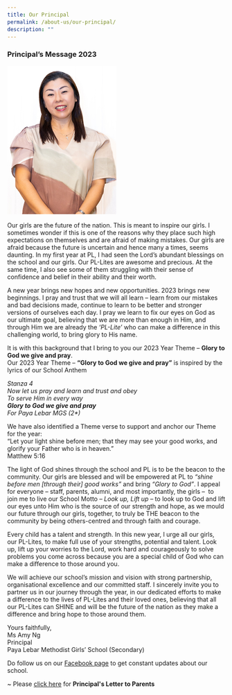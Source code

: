 ```yaml
---
title: Our Principal
permalink: /about-us/our-principal/
description: ""
---
```

### Principal’s Message 2023

<img src="/images/amy_ng2023.jpg" 
     style="width:50%">
		 
Our girls are the future of the nation. This is meant to inspire our girls. I sometimes wonder if this is one of the reasons why they place such high expectations on themselves and are afraid of making mistakes. Our girls are afraid because the future is uncertain and hence many a times, seems daunting. In my first year at PL, I had seen the Lord’s abundant blessings on the school and our girls. Our PL-Lites are awesome and precious. At the same time, I also see some of them struggling with their sense of confidence and belief in their ability and their worth.  
  
A new year brings new hopes and new opportunities. 2023 brings new beginnings. I pray and trust that we will all learn – learn from our mistakes and bad decisions made, continue to learn to be better and stronger versions of ourselves each day. I pray we learn to fix our eyes on God as our ultimate goal, believing that we are more than enough in Him, and through Him we are already the _‘PL-Lite’_ who can make a difference in this challenging world, to bring glory to His name.  
  
It is with this background that I bring to you our 2023 Year Theme – **Glory to God we give and pray**.  
Our 2023 Year Theme – **“Glory to God we give and pray”** is inspired by the lyrics of our School Anthem  
  
_Stanza 4  
Now let us pray and learn and trust and obey  
To serve Him in every way  
**Glory to God we give and pray**  
For Paya Lebar MGS (2\*)_  
  
We have also identified a Theme verse to support and anchor our Theme for the year:  
“Let your light shine before men; that they may see your good works, and glorify your Father who is in heaven.”  
Matthew 5:16  
  
The light of God shines through the school and PL is to be the beacon to the community. Our girls are blessed and will be empowered at PL to _“shine before men \[through their\] good works”_ and bring _“Glory to God”_. I appeal for everyone – staff, parents, alumni, and most importantly, the girls –  to join me to live our School Motto – _Look up, Lift up_ – to look up to God and lift our eyes unto Him who is the source of our strength and hope, as we mould our future through our girls, together, to truly be THE beacon to the community by being others-centred and through faith and courage.  
  
Every child has a talent and strength. In this new year, I urge all our girls, our PL-Lites, to make full use of your strengths, potential and talent. Look up, lift up your worries to the Lord, work hard and courageously to solve problems you come across because you are a special child of God who can make a difference to those around you.   
  
We will achieve our school’s mission and vision with strong partnership, organisational excellence and our committed staff. I sincerely invite you to partner us in our journey through the year, in our dedicated efforts to make a difference to the lives of PL-Lites and their loved ones, believing that all our PL-Lites can SHINE and will be the future of the nation as they make a difference and bring hope to those around them.  
  
Yours faithfully,  
Ms Amy Ng  
Principal  
Paya Lebar Methodist Girls’ School (Secondary)


  

  
Do follow us on our [Facebook page](https://www.facebook.com/PAYALEBARMGS/) to get constant updates about our school.  
  
~ Please [click here](staging.d31lf6q9623hn3.amplifyapp.com/articles/announcements/principals-letter-to-parents/) for **Principal's Letter to Parents**